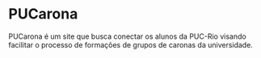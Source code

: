 # PUCarona
PUCarona é um site que busca conectar os alunos da PUC-Rio visando facilitar o processo de formações de grupos de caronas da universidade.
